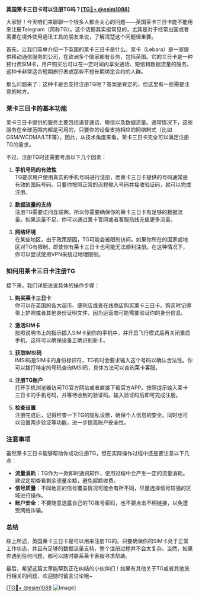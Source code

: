 **英国莱卡三日卡可以注册TG吗？[[TG💪+ @esim1088](https://t.me/s/esim1088)]**

大家好！今天咱们来聊聊一个很多人都会关心的问题——英国莱卡三日卡能不能用来注册Telegram（简称TG）。这个话题其实挺常见的，尤其是对于经常出国或者需要在境外使用通讯工具的朋友来说，了解清楚这个问题很重要。

首先，让我们简单介绍一下英国的莱卡三日卡是什么。莱卡（Lebara）是一家提供移动通信服务的公司，在欧洲多个国家都有业务，包括英国。它的三日卡是一种预付费SIM卡，用户购买后可以在一定时间内享受通话、短信和数据流量的服务。这种卡非常适合短期旅行者或那些不想长期绑定合约的人群。

那么问题来了：这种卡是否支持注册TG呢？答案是肯定的，但这里有一些需要注意的地方。

### **莱卡三日卡的基本功能**
莱卡三日卡提供的服务主要包括语音通话、短信以及数据流量。通常情况下，这些服务在全球范围内都是可用的，只要你的设备支持相应的网络制式（比如GSM/WCDMA/LTE等）。因此，从技术角度来看，莱卡三日卡完全可以满足注册TG的需求。

不过，注册TG时还需要考虑以下几个因素：

1. **手机号码的有效性**  
   TG要求用户使用真实的手机号码进行注册，而莱卡三日卡提供的号码通常是有效的国际号码。只要你按照正常的流程输入号码并接收验证码，就可以完成注册。

2. **数据流量的支持**  
   注册TG需要访问互联网，所以你需要确保你的莱卡三日卡有足够的数据流量。如果流量不足，你可以通过莱卡官网或者客服热线充值更多流量。

3. **网络环境**  
   在某些地区，由于政策原因，TG可能会被限制访问。如果你所在的国家或地区对TG有限制，即使你有莱卡三日卡也可能无法顺利注册。在这种情况下，你可以尝试使用VPN来绕过地理限制。

### **如何用莱卡三日卡注册TG**
接下来，我们详细说说具体的操作步骤：

1. **购买莱卡三日卡**  
   你可以在英国的各大超市、便利店或者在线商店购买莱卡三日卡。购买时记得带上护照或者其他身份证明文件，因为运营商可能需要验证你的身份信息。

2. **激活SIM卡**  
   按照说明书上的指示插入SIM卡到你的手机中，并开启飞行模式后再关闭重启手机，这样可以确保设备正确识别新卡。

3. **获取IMSI码**  
   IMSI码是SIM卡的身份标识符，TG有时会要求输入这个号码以确认合法性。你可以拨打特定的号码查询IMSI码，具体方法可以咨询莱卡客服。

4. **注册TG账户**  
   打开手机浏览器访问TG官方网站或者直接下载官方APP。按照提示输入莱卡三日卡的手机号码，并等待收到的验证码。输入验证码后即可完成注册。

5. **检查设置**  
   注册完成后，记得检查一下TG的隐私设置，确保个人信息的安全。同时也可以设置两步验证等功能，进一步提高账户安全性。

### **注意事项**
虽然莱卡三日卡能够帮助你成功注册TG，但在实际操作过程中还是要注意以下几点：

- **流量消耗**：TG作为一款即时通讯软件，使用过程中会产生一定的流量消耗。建议定期查看剩余流量余额，避免超额收费。
- **信号质量**：不同地区的信号覆盖情况可能会有所不同，尽量选择信号较强的区域进行操作。
- **账户安全**：不要随意透露自己的TG账号密码，也不要点击不明链接，以免遭受网络诈骗。

### **总结**
综上所述，英国莱卡三日卡是可以用来注册TG的。只要确保你的SIM卡处于正常工作状态，并且有足够的数据流量支持，整个注册过程并不会太复杂。当然，如果你遇到任何问题，都可以随时联系莱卡客服寻求帮助。

最后，希望这篇文章能帮到正在纠结的小伙伴们！如果有其他关于TG或者其他旅行相关的问题，欢迎随时留言讨论哦~

[[TG💪+ @esim1088](https://t.me/s/esim1088) ![Image](https://i.postimg.cc/4NQfJmqS/Snipaste-2025-05-13-00-14-12.png)]